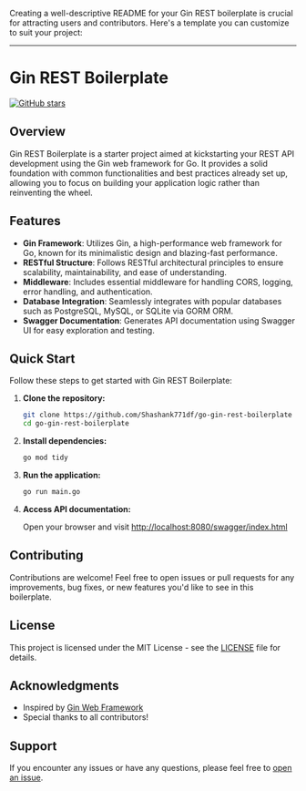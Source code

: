 Creating a well-descriptive README for your Gin REST boilerplate is crucial for attracting users and contributors. Here's a template you can customize to suit your project:

---

# Gin REST Boilerplate

[![GitHub stars](https://img.shields.io/github/stars/Shashank771df/go-gin-rest-boilerplate.svg?style=flat-square)](https://github.com/Shashank771df/go-gin-rest-boilerplate/stargazers)

## Overview

Gin REST Boilerplate is a starter project aimed at kickstarting your REST API development using the Gin web framework for Go. It provides a solid foundation with common functionalities and best practices already set up, allowing you to focus on building your application logic rather than reinventing the wheel.

## Features

- **Gin Framework**: Utilizes Gin, a high-performance web framework for Go, known for its minimalistic design and blazing-fast performance.
- **RESTful Structure**: Follows RESTful architectural principles to ensure scalability, maintainability, and ease of understanding.
- **Middleware**: Includes essential middleware for handling CORS, logging, error handling, and authentication.
- **Database Integration**: Seamlessly integrates with popular databases such as PostgreSQL, MySQL, or SQLite via GORM ORM.
- **Swagger Documentation**: Generates API documentation using Swagger UI for easy exploration and testing.

## Quick Start

Follow these steps to get started with Gin REST Boilerplate:

1. **Clone the repository:**

   ```bash
   git clone https://github.com/Shashank771df/go-gin-rest-boilerplate
   cd go-gin-rest-boilerplate
   ```

2. **Install dependencies:**

   ```bash
   go mod tidy
   ```

3. **Run the application:**

   ```bash
   go run main.go
   ```

4. **Access API documentation:**

   Open your browser and visit [http://localhost:8080/swagger/index.html](http://localhost:8080/swagger/index.html)

## Contributing

Contributions are welcome! Feel free to open issues or pull requests for any improvements, bug fixes, or new features you'd like to see in this boilerplate.

## License

This project is licensed under the MIT License - see the [LICENSE](LICENSE) file for details.

## Acknowledgments

- Inspired by [Gin Web Framework](https://github.com/gin-gonic/gin)
- Special thanks to all contributors!

## Support

If you encounter any issues or have any questions, please feel free to [open an issue](https://github.com/yourusername/yourrepository/issues).